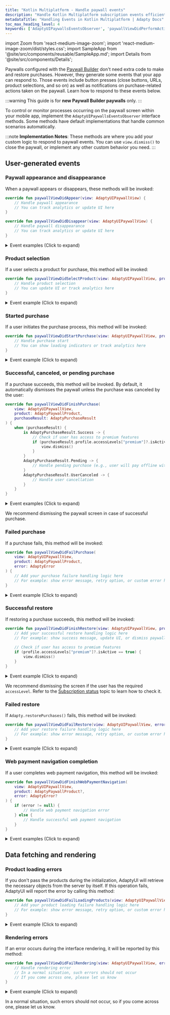 ```yaml
---
title: "Kotlin Multiplatform - Handle paywall events"
description: "Handle Kotlin Multiplatform subscription events efficiently with Adapty's event tracking tools."
metadataTitle: "Handling Events in Kotlin Multiplatform | Adapty Docs"
toc_max_heading_level: 4
keywords: ['AdaptyUIPaywallsEventsObserver', 'paywallViewDidPerformAction', 'paywallViewDidSelectProduct', 'paywallViewDidStartPurchase', 'paywallViewDidFinishPurchase', 'paywallViewDidFailPurchase', 'paywallViewDidFinishRestore', 'paywallViewDidFailRestore', 'paywallViewDidFailLoadingProducts', 'paywallViewDidFailRendering']
---
```


import Zoom from 'react-medium-image-zoom';
import 'react-medium-image-zoom/dist/styles.css';
import SampleApp from '@site/src/components/reusable/SampleApp.md';
import Details from '@site/src/components/Details';

Paywalls configured with the [Paywall Builder](adapty-paywall-builder) don't need extra code to make and restore purchases. However, they generate some events that your app can respond to. Those events include button presses (close buttons, URLs, product selections, and so on) as well as notifications on purchase-related actions taken on the paywall. Learn how to respond to these events below.

:::warning
This guide is for **new Paywall Builder paywalls** only.
:::

To control or monitor processes occurring on the paywall screen within your mobile app, implement the `AdaptyUIPaywallsEventsObserver` interface methods. Some methods have default implementations that handle common scenarios automatically.

:::note
**Implementation Notes**: These methods are where you add your custom logic to respond to paywall events. You can use `view.dismiss()` to close the paywall, or implement any other custom behavior you need.
:::

## User-generated events

### Paywall appearance and disappearance

When a paywall appears or disappears, these methods will be invoked:

```kotlin showLineNumbers title="Kotlin"
override fun paywallViewDidAppear(view: AdaptyUIPaywallView) {
    // Handle paywall appearance
    // You can track analytics or update UI here
}

override fun paywallViewDidDisappear(view: AdaptyUIPaywallView) {
    // Handle paywall disappearance
    // You can track analytics or update UI here
}
```

<Details>
<summary>Event examples (Click to expand)</summary>

```javascript
// Paywall appeared
{
  // No additional data
}

// Paywall disappeared
{
  // No additional data
}
```
</Details>

### Product selection

If a user selects a product for purchase, this method will be invoked:

```kotlin showLineNumbers title="Kotlin"
override fun paywallViewDidSelectProduct(view: AdaptyUIPaywallView, productId: String) {
    // Handle product selection
    // You can update UI or track analytics here
}
```

<Details>
<summary>Event example (Click to expand)</summary>

```javascript
{
  "productId": "premium_monthly"
}
```
</Details>

### Started purchase

If a user initiates the purchase process, this method will be invoked:

```kotlin showLineNumbers title="Kotlin"
override fun paywallViewDidStartPurchase(view: AdaptyUIPaywallView, product: AdaptyPaywallProduct) {
    // Handle purchase start
    // You can show loading indicators or track analytics here
}
```

<Details>
<summary>Event example (Click to expand)</summary>

```javascript
{
  "product": {
    "vendorProductId": "premium_monthly",
    "localizedTitle": "Premium Monthly",
    "localizedDescription": "Premium subscription for 1 month",
    "localizedPrice": "$9.99",
    "price": 9.99,
    "currencyCode": "USD"
  }
}
```
</Details>

### Successful, canceled, or pending purchase

If a purchase succeeds, this method will be invoked. By default, it automatically dismisses the paywall unless the purchase was canceled by the user:

```kotlin showLineNumbers title="Kotlin"
override fun paywallViewDidFinishPurchase(
    view: AdaptyUIPaywallView,
    product: AdaptyPaywallProduct,
    purchaseResult: AdaptyPurchaseResult
) {
    when (purchaseResult) {
        is AdaptyPurchaseResult.Success -> {
            // Check if user has access to premium features
            if (purchaseResult.profile.accessLevels["premium"]?.isActive == true) {
                view.dismiss()
            }
        }
        AdaptyPurchaseResult.Pending -> {
            // Handle pending purchase (e.g., user will pay offline with cash)
        }
        AdaptyPurchaseResult.UserCanceled -> {
            // Handle user cancellation
        }
    }
}
```

<Details>
<summary>Event examples (Click to expand)</summary>

```javascript
// Successful purchase
{
  "product": {
    "vendorProductId": "premium_monthly",
    "localizedTitle": "Premium Monthly",
    "localizedDescription": "Premium subscription for 1 month",
    "localizedPrice": "$9.99",
    "price": 9.99,
    "currencyCode": "USD"
  },
  "purchaseResult": {
    "type": "Success",
    "profile": {
      "accessLevels": {
        "premium": {
          "id": "premium",
          "isActive": true,
          "expiresAt": "2024-02-15T10:30:00Z"
        }
      }
    }
  }
}

// Pending purchase
{
  "product": {
    "vendorProductId": "premium_monthly",
    "localizedTitle": "Premium Monthly",
    "localizedDescription": "Premium subscription for 1 month",
    "localizedPrice": "$9.99",
    "price": 9.99,
    "currencyCode": "USD"
  },
  "purchaseResult": {
    "type": "Pending"
  }
}

// User canceled purchase
{
  "product": {
    "vendorProductId": "premium_monthly",
    "localizedTitle": "Premium Monthly",
    "localizedDescription": "Premium subscription for 1 month",
    "localizedPrice": "$9.99",
    "price": 9.99,
    "currencyCode": "USD"
  },
  "purchaseResult": {
    "type": "UserCanceled"
  }
}
```
</Details>

We recommend dismissing the paywall screen in case of successful purchase.

### Failed purchase

If a purchase fails, this method will be invoked:

```kotlin showLineNumbers title="Kotlin"
override fun paywallViewDidFailPurchase(
    view: AdaptyUIPaywallView,
    product: AdaptyPaywallProduct,
    error: AdaptyError
) {
    // Add your purchase failure handling logic here
    // For example: show error message, retry option, or custom error handling
}
```

<Details>
<summary>Event example (Click to expand)</summary>

```javascript
{
  "product": {
    "vendorProductId": "premium_monthly",
    "localizedTitle": "Premium Monthly",
    "localizedDescription": "Premium subscription for 1 month",
    "localizedPrice": "$9.99",
    "price": 9.99,
    "currencyCode": "USD"
  },
  "error": {
    "code": "purchase_failed",
    "message": "Purchase failed due to insufficient funds",
    "details": {
      "underlyingError": "Insufficient funds in account"
    }
  }
}
```
</Details>

### Successful restore

If restoring a purchase succeeds, this method will be invoked:

```kotlin showLineNumbers title="Kotlin"
override fun paywallViewDidFinishRestore(view: AdaptyUIPaywallView, profile: AdaptyProfile) {
    // Add your successful restore handling logic here
    // For example: show success message, update UI, or dismiss paywall
    
    // Check if user has access to premium features
    if (profile.accessLevels["premium"]?.isActive == true) {
        view.dismiss()
    }
}
```

<Details>
<summary>Event example (Click to expand)</summary>

```javascript
{
  "profile": {
    "accessLevels": {
      "premium": {
        "id": "premium",
        "isActive": true,
        "expiresAt": "2024-02-15T10:30:00Z"
      }
    },
    "subscriptions": [
      {
        "vendorProductId": "premium_monthly",
        "isActive": true,
        "expiresAt": "2024-02-15T10:30:00Z"
      }
    ]
  }
}
```
</Details>

We recommend dismissing the screen if the user has the required `accessLevel`. Refer to the [Subscription status](subscription-status) topic to learn how to check it.

### Failed restore

If `Adapty.restorePurchases()` fails, this method will be invoked:

```kotlin showLineNumbers title="Kotlin"
override fun paywallViewDidFailRestore(view: AdaptyUIPaywallView, error: AdaptyError) {
    // Add your restore failure handling logic here
    // For example: show error message, retry option, or custom error handling
}
```

<Details>
<summary>Event example (Click to expand)</summary>

```javascript
{
  "error": {
    "code": "restore_failed",
    "message": "Purchase restoration failed",
    "details": {
      "underlyingError": "No previous purchases found"
    }
  }
}
```
</Details>

### Web payment navigation completion

If a user completes web payment navigation, this method will be invoked:

```kotlin showLineNumbers title="Kotlin"
override fun paywallViewDidFinishWebPaymentNavigation(
    view: AdaptyUIPaywallView,
    product: AdaptyPaywallProduct?,
    error: AdaptyError?
) {
    if (error != null) {
        // Handle web payment navigation error
    } else {
        // Handle successful web payment navigation
    }
}
```

<Details>
<summary>Event examples (Click to expand)</summary>

```javascript
// Successful web payment navigation
{
  "product": {
    "vendorProductId": "premium_monthly",
    "localizedTitle": "Premium Monthly",
    "localizedDescription": "Premium subscription for 1 month",
    "localizedPrice": "$9.99",
    "price": 9.99,
    "currencyCode": "USD"
  },
  "error": null
}

// Failed web payment navigation
{
  "product": null,
  "error": {
    "code": "web_payment_failed",
    "message": "Web payment navigation failed",
    "details": {
      "underlyingError": "Network connection error"
    }
  }
}
```
</Details>

## Data fetching and rendering

### Product loading errors

If you don't pass the products during the initialization, AdaptyUI will retrieve the necessary objects from the server by itself. If this operation fails, AdaptyUI will report the error by calling this method:

```kotlin showLineNumbers title="Kotlin"
override fun paywallViewDidFailLoadingProducts(view: AdaptyUIPaywallView, error: AdaptyError) {
    // Add your product loading failure handling logic here
    // For example: show error message, retry option, or custom error handling
}
```

<Details>
<summary>Event example (Click to expand)</summary>

```javascript
{
  "error": {
    "code": "products_loading_failed",
    "message": "Failed to load products from the server",
    "details": {
      "underlyingError": "Network timeout"
    }
  }
}
```
</Details>

### Rendering errors

If an error occurs during the interface rendering, it will be reported by this method:

```kotlin showLineNumbers title="Kotlin"
override fun paywallViewDidFailRendering(view: AdaptyUIPaywallView, error: AdaptyError) {
    // Handle rendering error
    // In a normal situation, such errors should not occur
    // If you come across one, please let us know
}
```

<Details>
<summary>Event example (Click to expand)</summary>

```javascript
{
    "error": {
        "code": "rendering_failed",
            "message": "Failed to render paywall interface",
            "details": {
            "underlyingError": "Invalid paywall configuration"
        }
    }
}
```
</Details>

In a normal situation, such errors should not occur, so if you come across one, please let us know.
